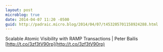 ```yaml
---
layout: post
microblog: true
date: 2014-04-07 11:20 -0500
guid: http://padraic.micro.blog/2014/04/07/t453205701158924288.html
---
```

Scalable Atomic Visibility with RAMP Transactions | Peter Bailis [http://t.co/3zf3tV90rp](http://t.co/3zf3tV90rp)
